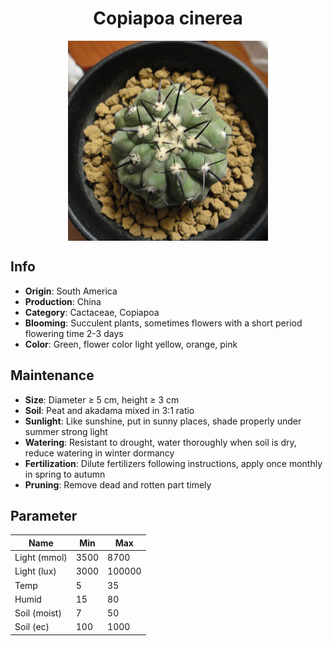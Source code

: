 <h1 align='center'>Copiapoa cinerea</h1>
<p align="center">
    <img 
        align='center'
        width='320'
        src="../images/copiapoa cinerea.png" 
        alt='Copiapoa cinerea' />
</p>

## Info

 - **Origin**: South America
 - **Production**: China
 - **Category**: Cactaceae, Copiapoa
 - **Blooming**: Succulent plants, sometimes flowers with a short period flowering time 2-3 days
 - **Color**: Green, flower color light yellow, orange, pink

## Maintenance

 - **Size**: Diameter ≥ 5 cm, height ≥ 3 cm
 - **Soil**: Peat and akadama mixed in 3:1 ratio
 - **Sunlight**: Like sunshine, put in sunny places, shade properly under summer strong light
 - **Watering**: Resistant to drought, water thoroughly when soil is dry, reduce watering in winter dormancy
 - **Fertilization**: Dilute fertilizers following instructions, apply once monthly in spring to autumn
 - **Pruning**: Remove dead and rotten part timely

## Parameter

| Name         | Min  | Max   |
|--------------|------|-------|
| Light (mmol) | 3500 | 8700  |
| Light (lux)  | 3000 | 100000 |
| Temp         | 5    | 35    |
| Humid        | 15   | 80    |
| Soil (moist) | 7   | 50    |
| Soil (ec)    | 100  | 1000  |